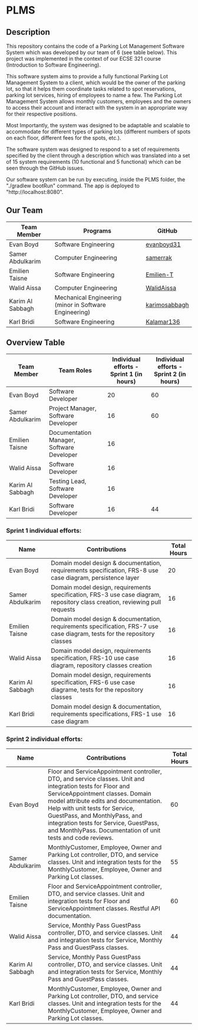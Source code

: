 # PLMS
## Description
This repository contains the code of a Parking Lot Management Software System which was developed by our team of 6 (see table below). This project was implemented in the context of our ECSE 321 course (Introduction to Software Engineering).  

This software system aims to provide a fully functional Parking Lot Management System to a client, which would be the owner of the parking lot, so that it helps them coordinate tasks related to spot reservations, parking lot services, hiring of employees to name a few. The Parking Lot Management System allows monthly customers, employees and the owners to access their account and interact with the system in an appropriate way for their respective positions. 

Most Importantly, the system was designed to be adaptable and scalable to accommodate for different types of parking lots (different numbers of spots on each floor, different fees for the spots, etc.). 

The software system was designed to respond to a set of requirements specified by the client through a description which was translated into a set of 15 system requirements (10 functional and 5 functional) which can be seen through the GitHub issues. 

Our software system can be run by executing, inside the PLMS folder, the "./gradlew bootRun" command. The app is deployed to "http://localhost:8080".

## Our Team

| Team Member |	Programs | GitHub |
| --- | --- | --- |
| Evan Boyd | Software Engineering  | <a href="https://github.com/evanboyd31" target="_blank">evanboyd31</a> |
| Samer Abdulkarim | Computer Engineering | <a href="https://github.com/samerrak" target="_blank">samerrak</a> |
| Emilien Taisne	| Software Engineering  | <a href="https://github.com/Emilien-T" target="_blank">Emilien-T</a> |
| Walid Aissa	| Computer Engineering  | <a href="https://github.com/WalidAissa" target="_blank">WalidAissa</a> |
| Karim Al Sabbagh | Mechanical Engineering (minor in Software Engineering)  |  <a href="https://github.com/karimosabbagh" target="_blank">karimosabbagh</a>  |
| Karl Bridi	| Software Engineering | <a href="https://github.com/Kalamar136" target="_blank">Kalamar136</a>   |

## Overview Table

| Team Member |	Team Roles | Individual efforts - Sprint 1 (in hours) | Individual efforts - Sprint 2 (in hours) |
| --- | --- | --- | ---- |
| Evan Boyd | Software Developer  |  20  | 60 |
| Samer Abdulkarim | Project Manager, Software Developer |  16 | 60 |
| Emilien Taisne	| Documentation Manager, Software Developer  | 16 | |
| Walid Aissa	| Software Developer  | 16 | |
| Karim Al Sabbagh | Testing Lead, Software Developer  | 16  | |
| Karl Bridi	| Software Developer | 16 | 44 |

### Sprint 1 individual efforts: 

| Name | Contributions | Total Hours | 
| --- | --- | --- |
| Evan Boyd | Domain model design & documentation, requirements specification, FRS-8 use case diagram, persistence layer  | 20 |
| Samer Abdulkarim | Domain model design, requirements specification, FRS-3 use case diagram, repository class creation, reviewing pull requests  | 16 |
| Emilien Taisne | Domain model design & documentation, requirements specification, FRS-7 use case diagram, tests for the repository classes | 16 |
| Walid Aissa | Domain model design, requirements specification, FRS-10 use case diagram, repository classes creation |  16  |
| Karim Al Sabbagh | Domain model design, requirements specification, FRS-6 use case diagrame, tests for the repository classes  | 16  |
| Karl Bridi | Domain model design & documentation, requirements specifications, FRS-1 use case diagram | 16 |

### Sprint 2 individual efforts: 

| Name | Contributions | Total Hours | 
| --- | --- | --- |
| Evan Boyd | Floor and ServiceAppointment controller, DTO, and service classes. Unit and integration tests for Floor and ServiceAppointment classes. Domain model attribute edits and documentation. Help with unit tests for Service, GuestPass, and MonthlyPass, and integration tests for Service, GuestPass, and MonthlyPass. Documentation of unit tests and code reviews. | 60 |
| Samer Abdulkarim |MonthlyCustomer, Employee, Owner and Parking Lot controller, DTO, and service classes. Unit and integration tests for the MonthlyCustomer, Employee, Owner and Parking Lot classes.   | 55 |
| Emilien Taisne | Floor and ServiceAppointment controller, DTO, and service classes. Unit and integration tests for Floor and ServiceAppointment classes. Restful API documentation. | 60 |
| Walid Aissa | Service, Monthly Pass GuestPass controller, DTO, and service classes. Unit and integration tests for Service, Monthly Pass and GuestPass classes. |  44 |
| Karim Al Sabbagh | Service, Monthly Pass GuestPass controller, DTO, and service classes. Unit and integration tests for Service, Monthly Pass and GuestPass classes.  | 44 |
| Karl Bridi | MonthlyCustomer, Employee, Owner and Parking Lot controller, DTO, and service classes. Unit and integration tests for the MonthlyCustomer, Employee, Owner and Parking Lot classes. | 44 |

 

 

 
